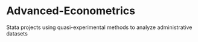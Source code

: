 # Advanced-Econometrics
Stata projects using quasi-experimental methods to analyze administrative datasets 
